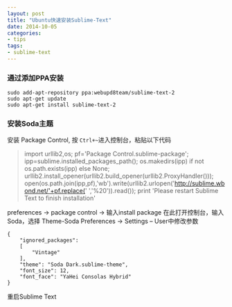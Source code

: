 ```yaml
---
layout: post
title: "Ubuntu快速安装Sublime-Text"
date: 2014-10-05
categories:
- tips
tags:
- sublime-text
---
```


### 通过添加PPA安装
```
sudo add-apt-repository ppa:webupd8team/sublime-text-2
sudo apt-get update
sudo apt-get install sublime-text-2
```

### 安装Soda主题
安装 Package Control, 按 `Ctrl+~`进入控制台，粘贴以下代码
> import urllib2,os; pf='Package Control.sublime-package'; ipp=sublime.installed_packages_path(); os.makedirs(ipp) if not os.path.exists(ipp) else None; urllib2.install_opener(urllib2.build_opener(urllib2.ProxyHandler())); open(os.path.join(ipp,pf),'wb').write(urllib2.urlopen('http://sublime.wbond.net/'+pf.replace(' ','%20')).read()); print 'Please restart Sublime Text to finish installation'

preferences -> package control -> 输入install package
在此打开控制台，输入Soda，选择 Theme-Soda
Preferences -> Settings – User中修改参数
```
{
    "ignored_packages":
    [
        "Vintage"
    ],
    "theme": "Soda Dark.sublime-theme",
    "font_size": 12,
    "font_face": "YaHei Consolas Hybrid"
}
```
重启Sublime Text


